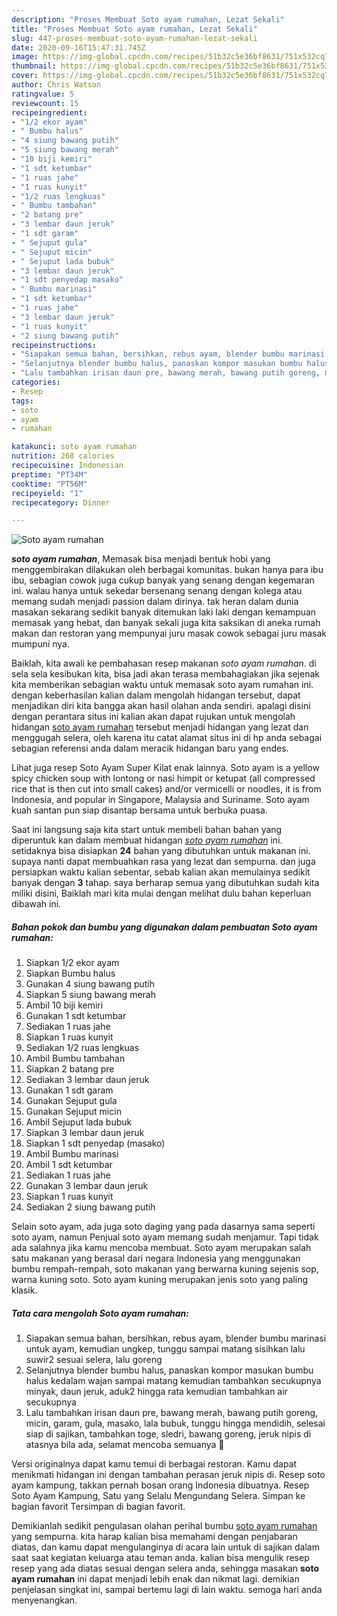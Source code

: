 ```yaml
---
description: "Proses Membuat Soto ayam rumahan, Lezat Sekali"
title: "Proses Membuat Soto ayam rumahan, Lezat Sekali"
slug: 447-proses-membuat-soto-ayam-rumahan-lezat-sekali
date: 2020-09-16T15:47:31.745Z
image: https://img-global.cpcdn.com/recipes/51b32c5e36bf8631/751x532cq70/soto-ayam-rumahan-foto-resep-utama.jpg
thumbnail: https://img-global.cpcdn.com/recipes/51b32c5e36bf8631/751x532cq70/soto-ayam-rumahan-foto-resep-utama.jpg
cover: https://img-global.cpcdn.com/recipes/51b32c5e36bf8631/751x532cq70/soto-ayam-rumahan-foto-resep-utama.jpg
author: Chris Watson
ratingvalue: 5
reviewcount: 15
recipeingredient:
- "1/2 ekor ayam"
- " Bumbu halus"
- "4 siung bawang putih"
- "5 siung bawang merah"
- "10 biji kemiri"
- "1 sdt ketumbar"
- "1 ruas jahe"
- "1 ruas kunyit"
- "1/2 ruas lengkuas"
- " Bumbu tambahan"
- "2 batang pre"
- "3 lembar daun jeruk"
- "1 sdt garam"
- " Sejuput gula"
- " Sejuput micin"
- " Sejuput lada bubuk"
- "3 lembar daun jeruk"
- "1 sdt penyedap masako"
- " Bumbu marinasi"
- "1 sdt ketumbar"
- "1 ruas jahe"
- "3 lembar daun jeruk"
- "1 ruas kunyit"
- "2 siung bawang putih"
recipeinstructions:
- "Siapakan semua bahan, bersihkan, rebus ayam, blender bumbu marinasi untuk ayam, kemudian ungkep, tunggu sampai matang sisihkan lalu suwir2 sesuai selera, lalu goreng"
- "Selanjutnya blender bumbu halus, panaskan kompor masukan bumbu halus kedalam wajan sampai matang kemudian tambahkan secukupnya minyak, daun jeruk, aduk2 hingga rata kemudian tambahkan air secukupnya"
- "Lalu tambahkan irisan daun pre, bawang merah, bawang putih goreng, micin, garam, gula, masako, lala bubuk, tunggu hingga mendidih, selesai siap di sajikan, tambahkan toge, sledri, bawang goreng, jeruk nipis di atasnya bila ada, selamat mencoba semuanya 💛"
categories:
- Resep
tags:
- soto
- ayam
- rumahan

katakunci: soto ayam rumahan 
nutrition: 268 calories
recipecuisine: Indonesian
preptime: "PT34M"
cooktime: "PT56M"
recipeyield: "1"
recipecategory: Dinner

---
```



![Soto ayam rumahan](https://img-global.cpcdn.com/recipes/51b32c5e36bf8631/751x532cq70/soto-ayam-rumahan-foto-resep-utama.jpg)

<b><i>soto ayam rumahan</i></b>, Memasak bisa menjadi bentuk hobi yang menggembirakan dilakukan oleh berbagai komunitas. bukan hanya para ibu ibu, sebagian cowok juga cukup banyak yang senang dengan kegemaran ini. walau hanya untuk sekedar bersenang senang dengan kolega atau memang sudah menjadi passion dalam dirinya. tak heran dalam dunia masakan sekarang sedikit banyak ditemukan laki laki dengan kemampuan memasak yang hebat, dan banyak sekali juga kita saksikan di aneka rumah makan dan restoran yang mempunyai juru masak cowok sebagai juru masak mumpuni nya.

Baiklah, kita awali ke pembahasan resep makanan <i>soto ayam rumahan</i>. di sela sela kesibukan kita, bisa jadi akan terasa membahagiakan jika sejenak kita memberikan sebagian waktu untuk memasak soto ayam rumahan ini. dengan keberhasilan kalian dalam mengolah hidangan tersebut, dapat menjadikan diri kita bangga akan hasil olahan anda sendiri. apalagi disini dengan perantara situs ini kalian akan dapat rujukan untuk mengolah hidangan <u>soto ayam rumahan</u> tersebut menjadi hidangan yang lezat dan menggugah selera, oleh karena itu catat alamat situs ini di hp anda sebagai sebagian referensi anda dalam meracik hidangan baru yang endes.

Lihat juga resep Soto Ayam Super Kilat enak lainnya. Soto ayam is a yellow spicy chicken soup with lontong or nasi himpit or ketupat (all compressed rice that is then cut into small cakes) and/or vermicelli or noodles, it is from Indonesia, and popular in Singapore, Malaysia and Suriname. Soto ayam kuah santan pun siap disantap bersama untuk berbuka puasa.


Saat ini langsung saja kita start untuk membeli bahan bahan yang diperuntuk kan dalam membuat hidangan <u><i>soto ayam rumahan</i></u> ini. setidaknya bisa disiapkan <b>24</b> bahan yang dibutuhkan untuk makanan ini. supaya nanti dapat membuahkan rasa yang lezat dan sempurna. dan juga persiapkan waktu kalian sebentar, sebab kalian akan memulainya sedikit banyak dengan <b>3</b> tahap. saya berharap semua yang dibutuhkan sudah kita miliki disini, Baiklah mari kita mulai dengan melihat dulu bahan keperluan dibawah ini.

<!--inarticleads1-->

##### Bahan pokok dan bumbu yang digunakan dalam pembuatan Soto ayam rumahan:

1. Siapkan 1/2 ekor ayam
1. Siapkan  Bumbu halus
1. Gunakan 4 siung bawang putih
1. Siapkan 5 siung bawang merah
1. Ambil 10 biji kemiri
1. Gunakan 1 sdt ketumbar
1. Sediakan 1 ruas jahe
1. Siapkan 1 ruas kunyit
1. Sediakan 1/2 ruas lengkuas
1. Ambil  Bumbu tambahan
1. Siapkan 2 batang pre
1. Sediakan 3 lembar daun jeruk
1. Gunakan 1 sdt garam
1. Gunakan  Sejuput gula
1. Gunakan  Sejuput micin
1. Ambil  Sejuput lada bubuk
1. Siapkan 3 lembar daun jeruk
1. Siapkan 1 sdt penyedap (masako)
1. Ambil  Bumbu marinasi
1. Ambil 1 sdt ketumbar
1. Sediakan 1 ruas jahe
1. Gunakan 3 lembar daun jeruk
1. Siapkan 1 ruas kunyit
1. Sediakan 2 siung bawang putih


Selain soto ayam, ada juga soto daging yang pada dasarnya sama seperti soto ayam, namun Penjual soto ayam memang sudah menjamur. Tapi tidak ada salahnya jika kamu mencoba membuat. Soto ayam merupakan salah satu makanan yang berasal dari negara Indonesia yang menggunakan bumbu rempah-rempah, soto makanan yang berwarna kuning sejenis sop, warna kuning soto. Soto ayam kuning merupakan jenis soto yang paling klasik. 

<!--inarticleads2-->

##### Tata cara mengolah Soto ayam rumahan:

1. Siapakan semua bahan, bersihkan, rebus ayam, blender bumbu marinasi untuk ayam, kemudian ungkep, tunggu sampai matang sisihkan lalu suwir2 sesuai selera, lalu goreng
1. Selanjutnya blender bumbu halus, panaskan kompor masukan bumbu halus kedalam wajan sampai matang kemudian tambahkan secukupnya minyak, daun jeruk, aduk2 hingga rata kemudian tambahkan air secukupnya
1. Lalu tambahkan irisan daun pre, bawang merah, bawang putih goreng, micin, garam, gula, masako, lala bubuk, tunggu hingga mendidih, selesai siap di sajikan, tambahkan toge, sledri, bawang goreng, jeruk nipis di atasnya bila ada, selamat mencoba semuanya 💛


Versi originalnya dapat kamu temui di berbagai restoran. Kamu dapat menikmati hidangan ini dengan tambahan perasan jeruk nipis di. Resep soto ayam kampung, takkan pernah bosan orang Indonesia dibuatnya. Resep Soto Ayam Kampung, Satu yang Selalu Mengundang Selera. Simpan ke bagian favorit Tersimpan di bagian favorit. 

Demikianlah sedikit pengulasan olahan perihal bumbu <u>soto ayam rumahan</u> yang sempurna. kita harap kalian bisa memahami dengan penjabaran diatas, dan kamu dapat mengulanginya di acara lain untuk di sajikan dalam saat saat kegiatan keluarga atau teman anda. kalian bisa mengulik resep resep yang ada diatas sesuai dengan selera anda, sehingga masakan <b>soto ayam rumahan</b> ini dapat menjadi lebih enak dan nikmat lagi. demikian penjelasan singkat ini, sampai bertemu lagi di lain waktu. semoga hari anda menyenangkan.
